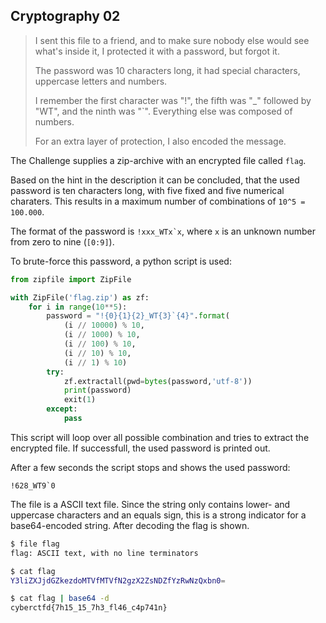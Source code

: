 ## Cryptography 02
>I sent this file to a friend, and to make sure nobody else would see what's inside it, I protected it with a password, but forgot it.
>
>The password was 10 characters long, it had special characters, uppercase letters and numbers.
>
>I remember the first character was "!", the fifth was "_" followed by "WT", and the ninth was "`". Everything else was composed of numbers.
>
>For an extra layer of protection, I also encoded the message.


The Challenge supplies a zip-archive with an encrypted file called `flag`.

Based on the hint in the description it can be concluded, that the used password is ten characters long, with five fixed and five numerical charaters. This results in a maximum number of combinations of `10^5 = 100.000`.

The format of the password is ```
!xxx_WTx`x
```, where `x` is an unknown number from zero to nine (`[0:9]`).


To brute-force this password, a python script is used:
```py
from zipfile import ZipFile

with ZipFile('flag.zip') as zf:
	for i in range(10**5):
		password = "!{0}{1}{2}_WT{3}`{4}".format(
			(i // 10000) % 10,
			(i // 1000) % 10,
			(i // 100) % 10,
			(i // 10) % 10,
			(i // 1) % 10)
		try:
			zf.extractall(pwd=bytes(password,'utf-8'))
			print(password)
			exit(1)
		except:
			pass

```

This script will loop over all possible combination and tries to extract the encrypted file. If successfull, the used password is printed out.


After a few seconds the script stops and shows the used password:
```
!628_WT9`0
```

The file is a ASCII text file. Since the string only contains lower- and uppercase characters and an equals sign, this is a strong indicator for a base64-encoded string. After decoding the flag is shown.

```bash
$ file flag
flag: ASCII text, with no line terminators

$ cat flag
Y3liZXJjdGZkezdoMTVfMTVfN2gzX2ZsNDZfYzRwNzQxbn0=

$ cat flag | base64 -d
cyberctfd{7h15_15_7h3_fl46_c4p741n}
```